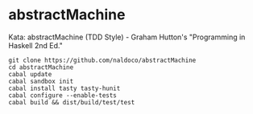 # abstractMachine
Kata: abstractMachine (TDD Style) - Graham Hutton's "Programming in Haskell 2nd Ed."


    git clone https://github.com/naldoco/abstractMachine
    cd abstractMachine
    cabal update
    cabal sandbox init
    cabal install tasty tasty-hunit
    cabal configure --enable-tests
    cabal build && dist/build/test/test
